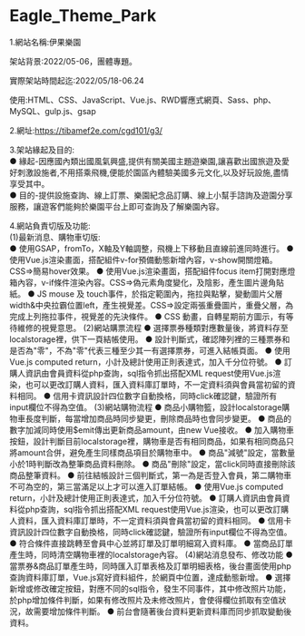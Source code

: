# Eagle_Theme_Park
1.網站名稱:伊果樂園

架站背景:2022/05-06，團體專題。

實際架站時間起迄:2022/05/18-06.24

使用:HTML、CSS、JavaScript、Vue.js、RWD響應式網頁、Sass、php、MySQL、gulp.js、gsap 

2.網址:https://tibamef2e.com/cgd101/g3/

3.架站緣起及目的:<br>
 ● 緣起-因應國內類出國風氣興盛,提供有關美國主題遊樂園,讓喜歡出國旅遊及愛好刺激設施者,不用搭乘飛機,便能於園區內體驗美國多元文化,以及好玩設施,盡情享受其中。<br>
 ● 目的-提供設施查詢、線上訂票、樂園紀念品訂購、線上小幫手諮詢及遊園分享服務，讓遊客們能夠於樂園平台上即可查詢及了解樂園內容。<br>

4.網站負責切版及功能:<br>
(1)最新消息、購物車切版:<br>
 ● 使用GSAP，fromTo，X軸及Y軸調整，飛機上下移動且直線前進同時進行。
 ● 使用Vue.js渲染畫面，搭配組件v-for預備動態新增內容，v-show開關燈箱。CSS=>簡易hover效果。
 ● 使用Vue.js渲染畫面，搭配組件focus item打開對應燈箱內容，v-if條件渲染內容。CSS=>偽元素角度變化，及陰影，產生圖片邊角貼紙。
 ● JS mouse 及 touch事件，於指定範圍內，拖拉與點擊，變動圖片父層width&中央拉霸位置left，產生視覺差。CSS=>設定兩張重疊圖片，重疊父層，為完成上列拖拉事件，視覺差的先決條件。
 ● CSS  動畫，自轉星期前方圖示，有等待維修的視覺意思。
(2)網站購票流程
 ● 選擇票券種類對應數量後，將資料存至localstorage裡，供下一頁結帳使用。
 ● 設計判斷式，確認陣列裡的三種票券和是否為"零"，不為"零"代表三種至少其一有選擇票券，可進入結帳頁面。
 ● 使用Vue.js computed return，小計及總計使用正則表達式，加入千分位符號。
 ● 訂購人資訊由會員資料從php查詢，sql指令抓出搭配XML  request使用Vue.js渲染，也可以更改訂購人資料，匯入資料庫訂單時，不一定資料須與會員當初留的資料相同。
 ● 信用卡資訊設計四位數字自動換格，同時click確認鍵，驗證所有input欄位不得為空值。
(3)網站購物流程
 ● 商品小購物籃，設計localstorage購物車長度判斷，每當增加商品時同步變更，刪除商品時也會同步變更。
 ● 商品的數字加減同時使用$emit傳出更新商品amount，由new Vue接收。
 ● 加入購物車按鈕，設計判斷目前localstorage裡，購物車是否有相同商品，如果有相同商品只將amount合併，避免產生同樣商品項目於購物車中。
 ● 商品"減號"設定，當數量小於1時判斷改為整筆商品資料刪除。
 ● 商品"刪除"設定，當click同時直接刪除該商品整筆資料。
 ● 前往結帳設計三個判斷式，第一為是否登入會員，第二購物車不可為空的，第三當滿足以上才可以進入訂單結帳。
 ● 使用Vue.js computed return，小計及總計使用正則表達式，加入千分位符號。
 ● 訂購人資訊由會員資料從php查詢，sql指令抓出搭配XML  request使用Vue.js渲染，也可以更改訂購人資料，匯入資料庫訂單時，不一定資料須與會員當初留的資料相同。
 ● 信用卡資訊設計四位數字自動換格，同時click確認鍵，驗證所有input欄位不得為空值。
 ● 符合條件直接跳轉至會員中心並將訂單及訂單明細寫入資料庫。
 ● 當商品訂單產生時，同時清空購物車裡的localstorage內容。
(4)網站消息發布、修改功能
 ● 當票券&商品訂單產生時，同時匯入訂單表格及訂單明細表格，後台畫面使用php查詢資料庫訂單，Vue.js寫好資料組件，於網頁中位置，達成動態新增。
 ● 選擇新增或修改確定按鈕，對應不同的sql指令，發生不同事件，其中修改照片功能，於php增加條件判斷，如果有修改照片及未修改照片，會使得欄位抓取有空值狀況，故需要增加條件判斷。
 ● 前台會隨著後台資料更新資料庫而同步抓取變動後資料。

